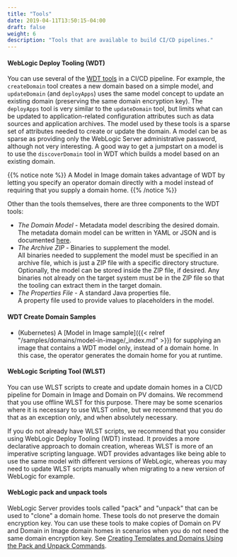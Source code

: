 ```yaml
---
title: "Tools"
date: 2019-04-11T13:50:15-04:00
draft: false
weight: 6
description: "Tools that are available to build CI/CD pipelines."
---
```


#### WebLogic Deploy Tooling (WDT)

You can use several of the [WDT tools](https://oracle.github.io/weblogic-deploy-tooling/)
in a CI/CD pipeline. For example, the
`createDomain` tool creates a new domain based on a simple model, and
`updateDomain` (and `deployApps`) uses the same model concept to update
an existing domain (preserving the same domain encryption key). The `deployApps`
tool is very similar to the `updateDomain` tool, but limits what can be updated
to application-related configuration attributes such as data sources and
application archives.  The model used by these tools is a sparse set of
attributes needed to create or update the domain. A model can be as sparse
as providing only the WebLogic Server administrative password, although not very
interesting.  A good way to get a jumpstart on a model is to use the
`discoverDomain` tool in WDT which builds a model based on an existing domain.

{{% notice note %}}
A Model in Image domain takes advantage of WDT by letting
you specify an operator domain directly with a model instead of requiring
that you supply a domain home.
{{% /notice %}}

Other than the tools themselves, there are three components to the WDT tools:  

- *The Domain Model* - Metadata model describing the desired domain.  
  The metadata domain model can be written in YAML or JSON and is documented [here](https://oracle.github.io/weblogic-deploy-tooling/concepts/model/).
- *The Archive ZIP* - Binaries to supplement the model.  
  All binaries needed to supplement the model must be specified in an archive
  file, which is just a ZIP file with a specific directory structure. Optionally,
  the model can be stored inside the ZIP file, if desired. Any binaries not
  already on the target system must be in the ZIP file so that the tooling
  can extract them in the target domain.
- *The Properties File* - A standard Java properties file.  
  A property file used to provide values to placeholders in the model.

#### WDT Create Domain Samples

- (Kubernetes) A [Model in Image sample]({{< relref "/samples/domains/model-in-image/_index.md" >}})
  for supplying an image that contains a WDT model only,
  instead of a domain home. In this case, the operator generates the domain
  home for you at runtime.

#### WebLogic Scripting Tool (WLST)

You can use WLST scripts to create and update domain homes in a CI/CD pipeline
for Domain in Image and Domain on PV domains.
We recommend that you use offline WLST for this purpose.  There may be some
scenarios where it is necessary to use WLST online, but we recommend that
you do that as an exception only, and when absolutely necessary.

If you do not already have WLST scripts, we recommend that you consider
using WebLogic Deploy Tooling (WDT) instead.  It provides a more declarative
approach to domain creation, whereas WLST is more of an imperative scripting
language.  WDT provides advantages like being able to use the same model with
different versions of WebLogic, whereas you may need to update WLST scripts
manually when migrating to a new version of WebLogic for example.

#### WebLogic pack and unpack tools

WebLogic Server provides tools called "pack" and "unpack" that can be used to
"clone" a domain home.  These tools do not preserve the domain encryption key.
You can use these tools to make copies of Domain on PV and Domain in Image
domain homes in scenarios when you do not need the same domain encryption key. See [Creating Templates and Domains Using the Pack and Unpack Commands](https://docs.oracle.com/en/middleware/fusion-middleware/12.2.1.3/wldpu/index.html).
